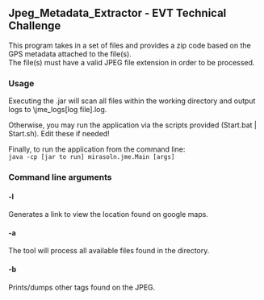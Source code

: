 ## Jpeg_Metadata_Extractor - EVT Technical Challenge

This program takes in a set of files and provides a zip code based on the GPS metadata attached to the file(s).  
The file(s) must have a valid JPEG file extension in order to be processed.

### Usage

Executing the .jar will scan all files within the working directory and output logs to \jme_logs\[log file].log.

Otherwise, you may run the application via the scripts provided (Start.bat | Start.sh). Edit these if needed!

Finally, to run the application from the command line:  
```java -cp [jar to run] mirasoln.jme.Main [args]```

### Command line arguments

#### -l  
Generates a link to view the location found on google maps.

#### -a  
The tool will process all available files found in the directory.

#### -b  
Prints/dumps other tags found on the JPEG.
